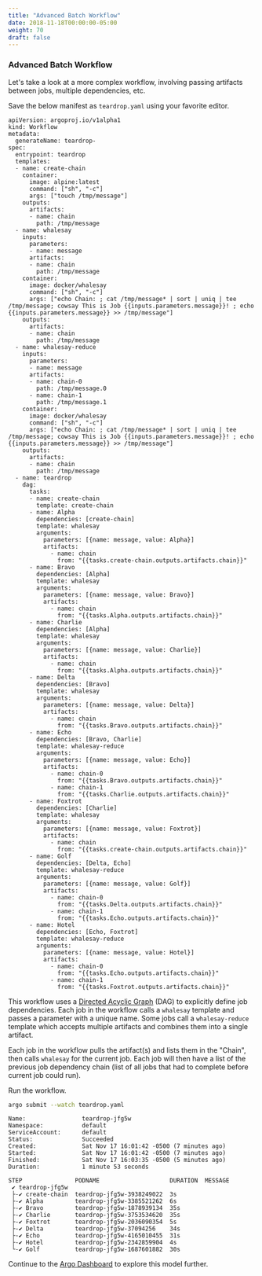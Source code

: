 ```yaml
---
title: "Advanced Batch Workflow"
date: 2018-11-18T00:00:00-05:00
weight: 70
draft: false
---
```


### Advanced Batch Workflow

Let's take a look at a more complex workflow, involving passing artifacts between jobs, multiple dependencies, etc.

Save the below manifest as `teardrop.yaml` using your favorite editor.

```
apiVersion: argoproj.io/v1alpha1
kind: Workflow
metadata:
  generateName: teardrop-
spec:
  entrypoint: teardrop
  templates:
  - name: create-chain
    container:
      image: alpine:latest
      command: ["sh", "-c"]
      args: ["touch /tmp/message"]
    outputs:
      artifacts:
      - name: chain
        path: /tmp/message
  - name: whalesay
    inputs:
      parameters:
      - name: message
      artifacts:
      - name: chain
        path: /tmp/message
    container:
      image: docker/whalesay
      command: ["sh", "-c"]
      args: ["echo Chain: ; cat /tmp/message* | sort | uniq | tee /tmp/message; cowsay This is Job {{inputs.parameters.message}}! ; echo {{inputs.parameters.message}} >> /tmp/message"]
    outputs:
      artifacts:
      - name: chain
        path: /tmp/message
  - name: whalesay-reduce
    inputs:
      parameters:
      - name: message
      artifacts:
      - name: chain-0
        path: /tmp/message.0
      - name: chain-1
        path: /tmp/message.1
    container:
      image: docker/whalesay
      command: ["sh", "-c"]
      args: ["echo Chain: ; cat /tmp/message* | sort | uniq | tee /tmp/message; cowsay This is Job {{inputs.parameters.message}}! ; echo {{inputs.parameters.message}} >> /tmp/message"]
    outputs:
      artifacts:
      - name: chain
        path: /tmp/message
  - name: teardrop
    dag:
      tasks:
      - name: create-chain
        template: create-chain
      - name: Alpha
        dependencies: [create-chain]
        template: whalesay
        arguments:
          parameters: [{name: message, value: Alpha}]
          artifacts:
            - name: chain
              from: "{{tasks.create-chain.outputs.artifacts.chain}}"
      - name: Bravo
        dependencies: [Alpha]
        template: whalesay
        arguments:
          parameters: [{name: message, value: Bravo}]
          artifacts:
            - name: chain
              from: "{{tasks.Alpha.outputs.artifacts.chain}}"
      - name: Charlie
        dependencies: [Alpha]
        template: whalesay
        arguments:
          parameters: [{name: message, value: Charlie}]
          artifacts:
            - name: chain
              from: "{{tasks.Alpha.outputs.artifacts.chain}}"
      - name: Delta
        dependencies: [Bravo]
        template: whalesay
        arguments:
          parameters: [{name: message, value: Delta}]
          artifacts:
            - name: chain
              from: "{{tasks.Bravo.outputs.artifacts.chain}}"
      - name: Echo
        dependencies: [Bravo, Charlie]
        template: whalesay-reduce
        arguments:
          parameters: [{name: message, value: Echo}]
          artifacts:
            - name: chain-0
              from: "{{tasks.Bravo.outputs.artifacts.chain}}"
            - name: chain-1
              from: "{{tasks.Charlie.outputs.artifacts.chain}}"
      - name: Foxtrot
        dependencies: [Charlie]
        template: whalesay
        arguments:
          parameters: [{name: message, value: Foxtrot}]
          artifacts:
            - name: chain
              from: "{{tasks.create-chain.outputs.artifacts.chain}}"
      - name: Golf
        dependencies: [Delta, Echo]
        template: whalesay-reduce
        arguments:
          parameters: [{name: message, value: Golf}]
          artifacts:
            - name: chain-0
              from: "{{tasks.Delta.outputs.artifacts.chain}}"
            - name: chain-1
              from: "{{tasks.Echo.outputs.artifacts.chain}}"
      - name: Hotel
        dependencies: [Echo, Foxtrot]
        template: whalesay-reduce
        arguments:
          parameters: [{name: message, value: Hotel}]
          artifacts:
            - name: chain-0
              from: "{{tasks.Echo.outputs.artifacts.chain}}"
            - name: chain-1
              from: "{{tasks.Foxtrot.outputs.artifacts.chain}}"
```

This workflow uses a [Directed Acyclic Graph](https://en.wikipedia.org/wiki/Directed_acyclic_graph) (DAG) to explicitly define job dependencies. Each job in the workflow calls a `whalesay` template and passes a parameter with a unique name. Some jobs call a `whalesay-reduce` template which accepts multiple artifacts and combines them into a single artifact.

Each job in the workflow pulls the artifact(s) and lists them in the "Chain", then calls `whalesay` for the current job. Each job will then have a list of the previous job dependency chain (list of all jobs that had to complete before current job could run).

Run the workflow.

```bash
argo submit --watch teardrop.yaml
```

```output
Name:                teardrop-jfg5w
Namespace:           default
ServiceAccount:      default
Status:              Succeeded
Created:             Sat Nov 17 16:01:42 -0500 (7 minutes ago)
Started:             Sat Nov 17 16:01:42 -0500 (7 minutes ago)
Finished:            Sat Nov 17 16:03:35 -0500 (5 minutes ago)
Duration:            1 minute 53 seconds

STEP               PODNAME                    DURATION  MESSAGE
 ✔ teardrop-jfg5w                                       
 ├-✔ create-chain  teardrop-jfg5w-3938249022  3s        
 ├-✔ Alpha         teardrop-jfg5w-3385521262  6s        
 ├-✔ Bravo         teardrop-jfg5w-1878939134  35s       
 ├-✔ Charlie       teardrop-jfg5w-3753534620  35s       
 ├-✔ Foxtrot       teardrop-jfg5w-2036090354  5s        
 ├-✔ Delta         teardrop-jfg5w-37094256    34s       
 ├-✔ Echo          teardrop-jfg5w-4165010455  31s       
 ├-✔ Hotel         teardrop-jfg5w-2342859904  4s        
 └-✔ Golf          teardrop-jfg5w-1687601882  30s       
```

Continue to the [Argo Dashboard](/batch/dashboard/) to explore this model further.
